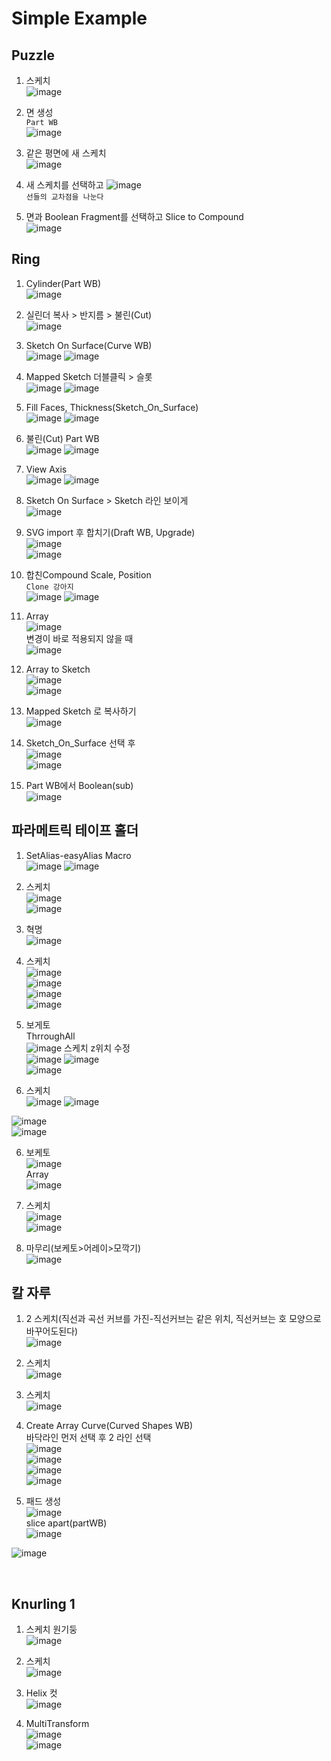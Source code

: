 Simple Example
==================

Puzzle
---------
1. 스케치  
![image](https://user-images.githubusercontent.com/30430227/132113892-e3eba6fe-73e0-4ea2-b053-779d559ffd4d.png)  


2. 면 생성  
`Part WB`  
![image](https://user-images.githubusercontent.com/30430227/132113914-d098b8cb-ca49-46ea-9d18-0201e8b03083.png)  

3. 같은 평면에 새 스케치  
![image](https://user-images.githubusercontent.com/30430227/132113969-b74ab245-3d53-4900-8e53-5e138988b4dd.png)  

4. 새 스케치를 선택하고 
![image](https://user-images.githubusercontent.com/30430227/132114135-2252b213-df60-466a-bd76-2752f73e546c.png)  
`선들의 교차점을 나눈다`  

5. 면과 Boolean Fragment를 선택하고 Slice to Compound  
![image](https://user-images.githubusercontent.com/30430227/132114189-ff9fc6e4-b258-480d-83f9-20bf06c88c18.png)  


Ring
------
1. Cylinder(Part WB)  
![image](https://user-images.githubusercontent.com/30430227/132146297-6b64522c-0151-4d46-a237-efd8e10e0902.png)  


2. 실린더 복사 > 반지름 > 불린(Cut)  
![image](https://user-images.githubusercontent.com/30430227/132146380-e639cc15-9f14-4690-98ad-83f9fe18c001.png)  


3. Sketch On Surface(Curve WB)  
![image](https://user-images.githubusercontent.com/30430227/132146424-0347d8f5-6547-41f5-aa06-561156173cad.png)
![image](https://user-images.githubusercontent.com/30430227/132146435-721ffad5-1ff3-4625-b318-f17f7674fed3.png)


4. Mapped Sketch 더블클릭 > 슬롯  
![image](https://user-images.githubusercontent.com/30430227/132146584-fe33cc7b-4a35-4796-988f-41295fe00555.png)
![image](https://user-images.githubusercontent.com/30430227/132146606-774b354b-2e06-4f8b-858f-3a07d6bc660c.png)  


5. Fill Faces, Thickness(Sketch_On_Surface)  
![image](https://user-images.githubusercontent.com/30430227/132146715-8d80328e-8c9d-470a-bf12-0647d392545a.png)
![image](https://user-images.githubusercontent.com/30430227/132146727-507a89fb-1109-4546-8462-36f316f4d321.png)  


6. 불린(Cut) Part WB  
![image](https://user-images.githubusercontent.com/30430227/132146827-00427600-e2fd-4736-946b-f6e74473561b.png)
![image](https://user-images.githubusercontent.com/30430227/132146835-acf8a569-fb44-4975-a05e-8a0985cc2e50.png)  


7. View Axis  
![image](https://user-images.githubusercontent.com/30430227/132147439-5d845575-d361-4bcd-994a-7c8f3a8d0f6d.png)
![image](https://user-images.githubusercontent.com/30430227/132147446-9032998a-c1ab-4a2b-a3f6-9463ebfc710d.png)  


8. Sketch On Surface > Sketch 라인 보이게  
![image](https://user-images.githubusercontent.com/30430227/132147566-1aac913a-8718-45f8-a337-1d36d5dc1d18.png)  


9. SVG import 후 합치기(Draft WB, Upgrade)  
![image](https://user-images.githubusercontent.com/30430227/132159899-2fab0b09-d19e-4a33-b1d4-316e58c98f50.png)  
![image](https://user-images.githubusercontent.com/30430227/132159944-62ac7ed0-89d3-4243-bb8f-d74adfda54b3.png)  


10. 합친Compound Scale, Position  
`Clone 강아지`  
![image](https://user-images.githubusercontent.com/30430227/132160216-2d6e5439-a8bb-4afb-9400-1f2a4ba56fbb.png)
![image](https://user-images.githubusercontent.com/30430227/132160313-8c918fd3-b449-4eec-afb6-fafbb812d698.png)  


11. Array  
![image](https://user-images.githubusercontent.com/30430227/132160646-8a88c466-599e-4b7b-a04d-2238d3ee1094.png)  
변경이 바로 적용되지 않을 때  
![image](https://user-images.githubusercontent.com/30430227/132160590-d3bd1a88-793c-49ed-b733-d66f7cc3aeff.png)  


12. Array to Sketch  
![image](https://user-images.githubusercontent.com/30430227/132160737-5316fa84-876b-49c5-a89a-e732b123053d.png)  
![image](https://user-images.githubusercontent.com/30430227/132160754-d76279ea-384c-4e64-aaa6-a6b6276eb9c3.png)  


13. Mapped Sketch 로 복사하기  
![image](https://user-images.githubusercontent.com/30430227/132161148-c24deb70-281a-4475-901b-0bf55c145edb.png)  


14. Sketch_On_Surface 선택 후  
![image](https://user-images.githubusercontent.com/30430227/132161266-d8d4a08f-a4c4-4b29-a116-abb9b0eb21d2.png)  
![image](https://user-images.githubusercontent.com/30430227/132161279-194c18fa-3c69-4835-ada7-918433652398.png)  


15. Part WB에서 Boolean(sub)  
![image](https://user-images.githubusercontent.com/30430227/132161421-9a963d5f-dd66-471e-aa5d-51b8df357c58.png)  


파라메트릭 테이프 홀더
------------------------

1. SetAlias-easyAlias Macro  
![image](https://user-images.githubusercontent.com/30430227/132267726-a6bb6bd7-b5ac-4e60-86fa-23b3a217353f.png)
![image](https://user-images.githubusercontent.com/30430227/132268849-0095f0e0-bb18-461e-a16f-f4c5802545e9.png)  

2. 스케치  
![image](https://user-images.githubusercontent.com/30430227/132269693-5d5c1753-2b93-4c2e-906f-1a76a421b53f.png)  
![image](https://user-images.githubusercontent.com/30430227/132270198-1cd0d596-25d7-4a3b-913b-17da35b72cba.png)  

3. 혁명  
![image](https://user-images.githubusercontent.com/30430227/132270280-a1673a76-7bc5-4632-ab22-455321dad657.png)  

4. 스케치  
![image](https://user-images.githubusercontent.com/30430227/132270424-68c44fcb-d116-45ba-bbe1-7b0b7f348480.png)  
![image](https://user-images.githubusercontent.com/30430227/132270458-7332be4e-6aca-4b43-b095-141b7f9841c0.png)  
![image](https://user-images.githubusercontent.com/30430227/132270716-ffa19ef2-d861-427a-b612-97327218bb36.png)  
![image](https://user-images.githubusercontent.com/30430227/132270768-2184a666-481a-4a06-a67b-a2295de2c2b9.png)  

5. 보게토  
ThrroughAll  
![image](https://user-images.githubusercontent.com/30430227/132270877-f46578f0-a2c1-45c8-bb2e-f0e2da783854.png)
스케치 z위치 수정  
![image](https://user-images.githubusercontent.com/30430227/132271040-b3d56340-98bd-471a-ae75-4d7dc45d364d.png)
![image](https://user-images.githubusercontent.com/30430227/132271077-cafa403e-c508-4978-bbcd-3d56c9d4c6ea.png)  
![image](https://user-images.githubusercontent.com/30430227/132271098-bf89af15-049f-4ad3-bc9f-a6baa0658ae6.png)  

5. 스케치  
![image](https://user-images.githubusercontent.com/30430227/132271455-dd82a918-5311-4eaf-b25d-e944957a4520.png)
![image](https://user-images.githubusercontent.com/30430227/132271424-291307f5-10a4-4a31-883d-98a725e4d14a.png)  

![image](https://user-images.githubusercontent.com/30430227/132271684-2b8cfe42-0372-4e74-8f3f-ea35b7c41bc9.png)  
![image](https://user-images.githubusercontent.com/30430227/132272133-69ec532d-9f01-49db-b745-ab7f5604865d.png)  

6. 보케토  
![image](https://user-images.githubusercontent.com/30430227/132272178-0d3f113c-9f2c-4e13-bd28-74a451b10274.png)  
Array  
![image](https://user-images.githubusercontent.com/30430227/132272288-e8fd1265-be76-4820-ad6a-9b7b648ab7bd.png)  

7. 스케치  
![image](https://user-images.githubusercontent.com/30430227/132272375-bc104c06-39dd-4903-8c7e-5084b57d7e15.png)  
![image](https://user-images.githubusercontent.com/30430227/132272481-51adf876-9b66-452a-bacb-f08900b06157.png)  

8. 마무리(보케토>어레이>모깍기)  
![image](https://user-images.githubusercontent.com/30430227/132272827-abce5dba-12cd-41d4-8bdd-6b3588ee005b.png)  

칼 자루 
-----------
1. 2 스케치(직선과 곡선 커브를 가진-직선커브는 같은 위치, 직선커브는 호 모양으로 바꾸어도된다)  
![image](https://user-images.githubusercontent.com/30430227/132279356-6171f199-7cb1-4eba-b8ff-c8d000629519.png)  

2. 스케치  
![image](https://user-images.githubusercontent.com/30430227/132282271-180a7252-4eee-4b85-acc9-8098f4a9e69a.png)  
  
3. 스케치  
![image](https://user-images.githubusercontent.com/30430227/132282364-9ff54a80-1114-435b-a4bb-96b86988f19d.png)  

4. Create Array Curve(Curved Shapes WB)  
바닥라인 먼저 선택 후 2 라인 선택  
![image](https://user-images.githubusercontent.com/30430227/132282636-21c25c95-5ad2-4fcb-8740-ba41183031a5.png)  
![image](https://user-images.githubusercontent.com/30430227/132282572-728b5942-3817-49c7-958a-b2d453796a93.png)  
![image](https://user-images.githubusercontent.com/30430227/132282731-19329162-96fb-4446-9dad-1fb41329b0c2.png)  
![image](https://user-images.githubusercontent.com/30430227/132282746-a7f0d23a-b459-4e56-a405-725eca6db9ac.png)  


5. 패드 생성  
![image](https://user-images.githubusercontent.com/30430227/132322354-91082abb-6fb1-4c2d-a498-4ff66d807b3e.png)  
slice apart(partWB)  
![image](https://user-images.githubusercontent.com/30430227/132322576-bd97559a-ea47-43eb-87e9-71b50905a998.png)  

![image](https://user-images.githubusercontent.com/30430227/132325694-151b97f3-1907-4f1d-b232-129aaa7fb9f2.png)  

<br>

Knurling 1
------------
1. 스케치 원기둥  
![image](https://user-images.githubusercontent.com/30430227/132425586-00646532-080b-49ce-b35d-a14a6ab79313.png)  

2. 스케치  
![image](https://user-images.githubusercontent.com/30430227/132425771-a09a985c-fcaa-4b09-bb15-0dd44ad8a78a.png)  

3. Helix 컷    
![image](https://user-images.githubusercontent.com/30430227/132426110-156665d9-4630-49b1-a23c-995a9485f994.png)  

4. MultiTransform  
![image](https://user-images.githubusercontent.com/30430227/132426303-c714f3cd-7798-49e4-956e-00d3b0f5dc76.png)  
![image](https://user-images.githubusercontent.com/30430227/132427718-4063ab9f-bdac-418f-9b06-660927141778.png)  

